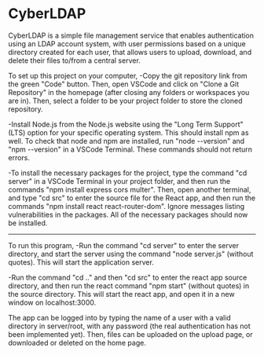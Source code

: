 # CyberLDAP
CyberLDAP is a simple file management service that enables authentication using an LDAP account system, with user permissions based on a unique directory created for each user, that allows users to upload, download, and delete their files to/from a central server.

To set up this project on your computer, 
-Copy the git repository link from the green "Code" button. Then, open VSCode and click on "Clone a Git Repository" in the homepage (after closing any folders or workspaces you are in). Then, select a folder to be your project folder to store the cloned repository.

-Install Node.js from the Node.js website using the "Long Term Support" (LTS) option for your specific operating system. This should install npm as well. To check that node and npm are installed, run "node --version" and "npm --version" in a VSCode Terminal. These commands should not return errors.

-To install the necessary packages for the project, type the command "cd server" in a VSCode Terminal in your project folder, and then run the commands "npm install express cors multer". Then, open another terminal, and type "cd src" to enter the source file for the React app, and then run the commands "npm install react react-router-dom". Ignore messages listing vulnerabilities in the packages. All of the necessary packages should now be installed.

------------------------------------------------------------------------------------------------------------------------------------------------

To run this program, 
-Run the command "cd server" to enter the server directory, and start the server using the command "node server.js" (without quotes). This will start the application server.

-Run the command "cd .." and then "cd src" to enter the react app source directory, and then run the react command "npm start" (without quotes) in the source directory. This will start the react app, and open it in a new window on localhost:3000.

The app can be logged into by typing the name of a user with a valid directory in server/root, with any password (the real authentication has not been implemented yet). Then, files can be uploaded on the upload page, or downloaded or deleted on the home page.
